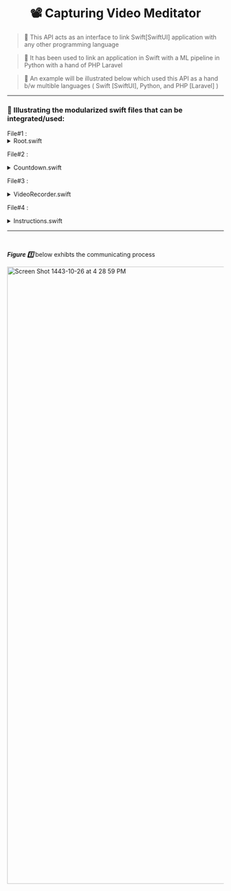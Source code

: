 <h1 align="center"> 📽 Capturing Video Meditator  </h1>

>🔦 This API acts as an interface to link Swift[SwiftUI] application with any other programming language

>🔦 It has been used to link an application in Swift with a ML pipeline in Python with a hand of PHP Laravel

>🔦 An example will be illustrated below which used this API as a hand b/w multible languages ( Swift [SwiftUI], Python, and PHP [Laravel] ) 

***

<p> <h3> 💠 Illustrating the modularized swift files that can be integrated/used: </h3>
File#1 : <details>
           <summary>Root.swift</summary>
           <p> The trigger </p>
         </details>
         
File#2 :   <details>
           <summary>Countdown.swift</summary>
           <p> The trigger </p>
         </details>
         
File#3 :   <details>
           <summary>VideoRecorder.swift</summary>
           <p> The trigger </p>
         </details>
         
File#4 :   <details>
           <summary>Instructions.swift</summary>
           <p> The trigger </p>
         </details>
***
<br>

 
  <p> <i> <b> Figure 1️⃣ </b> </i> below exhibts the communicating process </p>
<img width="1434" alt="Screen Shot 1443-10-26 at 4 28 59 PM" src="https://user-images.githubusercontent.com/59771760/170708896-fcac1274-565f-4172-93ad-0c31b105a86b.png">


